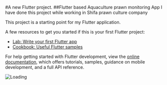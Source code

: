 #A new Flutter project.
##Flutter based Aquaculture prawn monitoring App
I have done this project while working in Shifa prawn culture company

This project is a starting point for my Flutter application.

A few resources to get you started if this is your first Flutter project:

- [Lab: Write your first Flutter app](https://docs.flutter.dev/get-started/codelab)
- [Cookbook: Useful Flutter samples](https://docs.flutter.dev/cookbook)

For help getting started with Flutter development, view the
[online documentation](https://docs.flutter.dev/), which offers tutorials,
samples, guidance on mobile development, and a full API reference.

<img align="left" src = "https://profile-counter.glitch.me/splash_app/count.svg" alt ="Loading">
